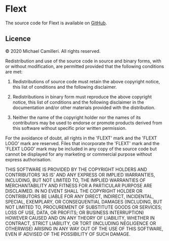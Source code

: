 # Flext

The source code for Flext is available on [GitHub](https://github.com/pyrmont/flext).

## Licence

&copy; 2020 Michael Camilleri. All rights reserved.

Redistribution and use of the source code in source and binary forms, with or
without modification, are permitted provided that the following conditions are
met:

1. Redistributions of source code must retain the above copyright notice, this
   list of conditions and the following disclaimer.

2. Redistributions in binary form must reproduce the above copyright notice,
   this list of conditions and the following disclaimer in the documentation
   and/or other materials provided with the distribution.

3. Neither the name of the copyright holder nor the names of its contributors
   may be used to endorse or promote products derived from this software
   without specific prior written permission.

For the avoidance of doubt, all rights in the 'FLEXT' mark and the 'FLEXT LOGO'
mark are reserved. Files that incorporate the 'FLEXT' mark and the 'FLEXT LOGO'
mark may be included in any copy of the source code but cannot be displayed for
any marketing or commercial purpose without express authorisation.

THIS SOFTWARE IS PROVIDED BY THE COPYRIGHT HOLDERS AND CONTRIBUTORS 'AS IS' AND
ANY EXPRESS OR IMPLIED WARRANTIES, INCLUDING, BUT NOT LIMITED TO, THE IMPLIED
WARRANTIES OF MERCHANTABILITY AND FITNESS FOR A PARTICULAR PURPOSE ARE
DISCLAIMED. IN NO EVENT SHALL THE COPYRIGHT HOLDER OR CONTRIBUTORS BE LIABLE
FOR ANY DIRECT, INDIRECT, INCIDENTAL, SPECIAL, EXEMPLARY, OR CONSEQUENTIAL
DAMAGES (INCLUDING, BUT NOT LIMITED TO, PROCUREMENT OF SUBSTITUTE GOODS OR
SERVICES; LOSS OF USE, DATA, OR PROFITS; OR BUSINESS INTERRUPTION) HOWEVER
CAUSED AND ON ANY THEORY OF LIABILITY, WHETHER IN CONTRACT, STRICT LIABILITY,
OR TORT (INCLUDING NEGLIGENCE OR OTHERWISE) ARISING IN ANY WAY OUT OF THE USE
OF THIS SOFTWARE, EVEN IF ADVISED OF THE POSSIBILITY OF SUCH DAMAGE.

